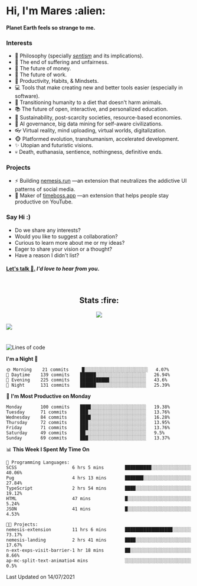 <h1>Hi, I'm Mares :alien:</h1>

#### Planet Earth feels so strange to me.

### **Interests**

- 🌊 Philosophy (specially [_sentism_][sentismmedium] and its implications).
- 🎯 The end of suffering and unfairness.
- 💸 The future of money.
- 💼 The future of work.
- 🧠 Productivity, Habits, & Mindsets.
- 💻 Tools that make creating new and better tools easier (especially in software).
- 🥗 Transitioning humanity to a diet that doesn't harm animals.
- 📚 The future of open, interactive, and personalized education.
- 🌱 Sustainability, post-scarcity societies, resource-based economies.
- 🤖 AI governance, big data mining for self-aware civilizations.
- 👓 Virtual reality, mind uploading, virtual worlds, digitalization.
- 🐵 Platformed evolution, transhumanism, accelerated development.
- ✨ Utopian and futuristic visions.
- 💀 Death, euthanasia, sentience, nothingness, definitive ends.


### **Projects**

- ⚡ Building [nemesis.run](https://nemesis.run) —an extension that neutralizes the addictive UI patterns of social media.
- 💎 Maker of [timeboss.app](https://timeboss.app) —an extension that helps people stay productive on YouTube.


### **Say Hi :)**

- Do we share any interests?
- Would you like to suggest a collaboration?
- Curious to learn more about me or my ideas?
- Eager to share your vision or a thought?
- Have a reason I didn't list?

#### [Let's talk :wave:.](mailto:mareszhar@gmail.com) _I'd love to hear from you_.

[sentismmedium]: https://medium.com/@mareszhar/born-a-prisoner-a-reflection-about-life-its-struggles-and-a-plan-to-escape-d8566ce9b026

<br>

<h2 align="center">Stats :fire:</h2>

<div align="center">
  <img src="https://github-readme-streak-stats.herokuapp.com?user=mareszhar&theme=black-ice&hide_border=true&stroke=FFFFFF15&ring=DF8FFE&fire=DF8FFE&currStreakLabel=DF8FFE&background=1A232A&currStreakNum=86FFAB&dates=B1AAB3FF">
</div>

<br>

<img src="https://activity-graph.herokuapp.com/graph?username=mareszhar&theme=nord&bg_color=00000000&color=979797&line=DF8FFE&point=00000000&area=true&hide_border=true">

<br>

<h1></h1>

<!--START_SECTION:waka-->
![Lines of code](https://img.shields.io/badge/From%20Hello%20World%20I%27ve%20Written-108367%20lines%20of%20code-blue)

**I'm a Night 🦉** 

```text
🌞 Morning    21 commits     █░░░░░░░░░░░░░░░░░░░░░░░░   4.07% 
🌆 Daytime    139 commits    ██████░░░░░░░░░░░░░░░░░░░   26.94% 
🌃 Evening    225 commits    ███████████░░░░░░░░░░░░░░   43.6% 
🌙 Night      131 commits    ██████░░░░░░░░░░░░░░░░░░░   25.39%

```
📅 **I'm Most Productive on Monday** 

```text
Monday       100 commits    ████░░░░░░░░░░░░░░░░░░░░░   19.38% 
Tuesday      71 commits     ███░░░░░░░░░░░░░░░░░░░░░░   13.76% 
Wednesday    84 commits     ████░░░░░░░░░░░░░░░░░░░░░   16.28% 
Thursday     72 commits     ███░░░░░░░░░░░░░░░░░░░░░░   13.95% 
Friday       71 commits     ███░░░░░░░░░░░░░░░░░░░░░░   13.76% 
Saturday     49 commits     ██░░░░░░░░░░░░░░░░░░░░░░░   9.5% 
Sunday       69 commits     ███░░░░░░░░░░░░░░░░░░░░░░   13.37%

```


📊 **This Week I Spent My Time On** 

```text
💬 Programming Languages: 
SCSS                     6 hrs 5 mins        ██████████░░░░░░░░░░░░░░░   40.06% 
Pug                      4 hrs 13 mins       ███████░░░░░░░░░░░░░░░░░░   27.84% 
TypeScript               2 hrs 54 mins       ████░░░░░░░░░░░░░░░░░░░░░   19.12% 
HTML                     47 mins             █░░░░░░░░░░░░░░░░░░░░░░░░   5.24% 
JSON                     41 mins             █░░░░░░░░░░░░░░░░░░░░░░░░   4.53%

🐱‍💻 Projects: 
nemesis-extension        11 hrs 6 mins       ██████████████████░░░░░░░   73.17% 
nemesis-landing          2 hrs 41 mins       ████░░░░░░░░░░░░░░░░░░░░░   17.67% 
n-ext-exps-visit-barrier-1 hr 18 mins        ██░░░░░░░░░░░░░░░░░░░░░░░   8.66% 
ap-mc-split-text-animatio4 mins              ░░░░░░░░░░░░░░░░░░░░░░░░░   0.5%

```


 Last Updated on 14/07/2021
<!--END_SECTION:waka-->

